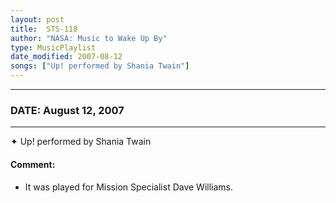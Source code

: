```yaml
---
layout: post
title:  STS-118
author: "NASA: Music to Wake Up By"
type: MusicPlaylist
date_modified: 2007-08-12
songs: ["Up! performed by Shania Twain"]
---
```


----
### DATE: August 12, 2007
----
✦ Up! performed by Shania Twain

#### Comment:
* It was played for Mission Specialist Dave Williams.



<br/>
<center>
	<a target="_blank"
	   href="https://twitter.com/intent/tweet?hashtags=Space,NASA,Playlist,NASAWakeupCalls,SpaceProgram&text={{ page.author}}, '{{ page.songs.first }}' {{ page.title }}, {{ page.date | date: '%B %d, %Y' }}. {{ site.url }}{{ page.url }}&via=nasawakeupcalls"><i class="fab fa-twitter" alt="Tweet this page" style="font-size: 1.3em;"></i></a>
	&nbsp; 	<i class="fas fa-user-astronaut" style="font-size: 1.5em;"></i> &nbsp;
    <a type="amzn" search="'Up! performed by Shania Twain'" category="popular music">
    <i class="fab fa-amazon" style="font-size: 1.3em;"></i></a>
</center>
